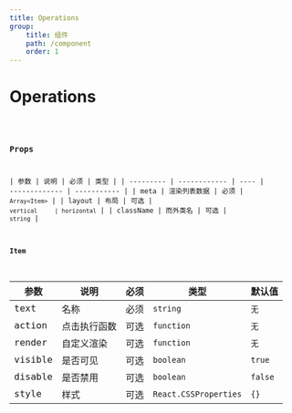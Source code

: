 ```yaml
---
title: Operations
group:
    title: 组件
    path: /component
    order: 1
---
```


# Operations

<code src="./demos/demo1.tsx"/>

### Props

| 参数      | 说明         | 必须 | 类型          |
| --------- | ------------ | ---- | ------------- | ----------- |
| meta      | 渲染列表数据 | 必须 | `Array<Item>` |
| layout    | 布局         | 可选 | `vertical     | horizontal` |
| className | 而外类名     | 可选 | `string`      |

#### Item

| 参数    | 说明         | 必须 | 类型                  | 默认值  |
| ------- | ------------ | ---- | --------------------- | ------- |
| text    | 名称         | 必须 | `string`              | `无`    |
| action  | 点击执行函数 | 可选 | `function`            | `无`    |
| render  | 自定义渲染   | 可选 | `function`            | `无`    |
| visible | 是否可见     | 可选 | `boolean`             | `true`  |
| disable | 是否禁用     | 可选 | `boolean`             | `false` |
| style   | 样式         | 可选 | `React.CSSProperties` | `{}`    |

